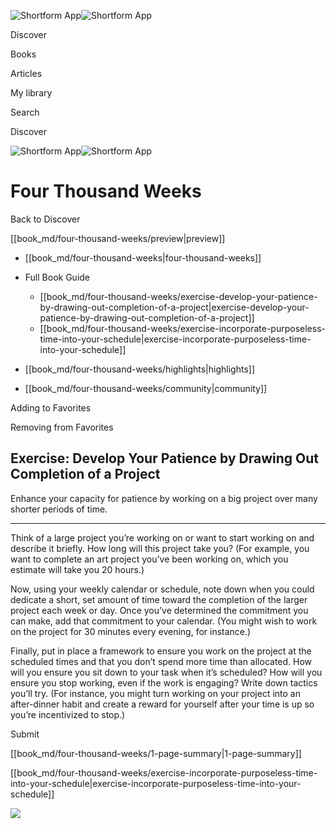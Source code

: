 ![Shortform App](/img/logo.36a2399e.svg)![Shortform App](/img/logo-dark.70c1b072.svg)

Discover

Books

Articles

My library

Search

Discover

![Shortform App](/img/logo.36a2399e.svg)![Shortform App](/img/logo-dark.70c1b072.svg)

# Four Thousand Weeks

Back to Discover

[[book_md/four-thousand-weeks/preview|preview]]

  * [[book_md/four-thousand-weeks|four-thousand-weeks]]
  * Full Book Guide

    * [[book_md/four-thousand-weeks/exercise-develop-your-patience-by-drawing-out-completion-of-a-project|exercise-develop-your-patience-by-drawing-out-completion-of-a-project]]
    * [[book_md/four-thousand-weeks/exercise-incorporate-purposeless-time-into-your-schedule|exercise-incorporate-purposeless-time-into-your-schedule]]
  * [[book_md/four-thousand-weeks/highlights|highlights]]
  * [[book_md/four-thousand-weeks/community|community]]



Adding to Favorites 

Removing from Favorites 

## Exercise: Develop Your Patience by Drawing Out Completion of a Project

Enhance your capacity for patience by working on a big project over many shorter periods of time.

* * *

Think of a large project you’re working on or want to start working on and describe it briefly. How long will this project take you? (For example, you want to complete an art project you’ve been working on, which you estimate will take you 20 hours.)

Now, using your weekly calendar or schedule, note down when you could dedicate a short, set amount of time toward the completion of the larger project each week or day. Once you’ve determined the commitment you can make, add that commitment to your calendar. (You might wish to work on the project for 30 minutes every evening, for instance.)

Finally, put in place a framework to ensure you work on the project at the scheduled times and that you don’t spend more time than allocated. How will you ensure you sit down to your task when it’s scheduled? How will you ensure you stop working, even if the work is engaging? Write down tactics you’ll try. (For instance, you might turn working on your project into an after-dinner habit and create a reward for yourself after your time is up so you’re incentivized to stop.)

Submit 

[[book_md/four-thousand-weeks/1-page-summary|1-page-summary]]

[[book_md/four-thousand-weeks/exercise-incorporate-purposeless-time-into-your-schedule|exercise-incorporate-purposeless-time-into-your-schedule]]

![](https://bat.bing.com/action/0?ti=56018282&Ver=2&mid=ee2895a3-d412-4337-9305-229b5c24dd4f&sid=49fff5b0636c11eeb9c611038afc8668&vid=4a005010636c11ee80c703d4c4a7acd5&vids=0&msclkid=N&pi=0&lg=en-US&sw=800&sh=600&sc=24&nwd=1&tl=Shortform%20%7C%20Book&p=https%3A%2F%2Fwww.shortform.com%2Fapp%2Fbook%2Ffour-thousand-weeks%2Fexercise-develop-your-patience-by-drawing-out-completion-of-a-project&r=&lt=307&evt=pageLoad&sv=1&rn=228212)
